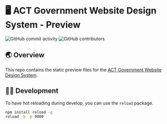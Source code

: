 # 🖥️ ACT Government Website Design System - Preview

![GitHub commit activity](https://img.shields.io/github/commit-activity/m/ACTGov-Design-System/ACT-Website-Design-System-Preview?style=flat-square) ![GitHub contributors](https://img.shields.io/github/contributors/ACTGov-Design-System/ACT-Website-Design-System-Preview?style=flat-square)

<!-- | Directory          | Function  | Description                                                     |
| ------------------ | --------- | --------------------------------------------------------------- |
| `.storybook`       | framework | Storybook configuration                                         |
| `src`              | content   | documentation, design tokens, components, patterns and previews |
| `storybook-static` | build     | static application directory                                    | -->

## 🌏 Overview

This repo contains the static preview files for the [ACT Government Website Design System](https://github.com/ACTGov-Design-System/ACT-Website-Design-System).

## 👩‍💻 Development

To have hot reloading during develop, you can use the `reload` package.

```sh
npm install reload -g
reload -b -p 9000
```
